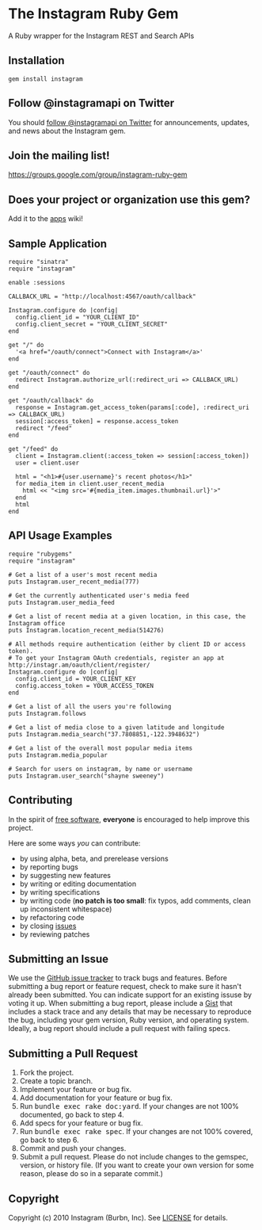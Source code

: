 The Instagram Ruby Gem
====================
A Ruby wrapper for the Instagram REST and Search APIs


Installation
------------
	gem install instagram


Follow @instagramapi on Twitter
----------------------------
You should [follow @instagramapi on Twitter](http://twitter.com/#!/instagramapi) for announcements,
updates, and news about the Instagram gem.


Join the mailing list!
----------------------
<https://groups.google.com/group/instagram-ruby-gem>


Does your project or organization use this gem?
-----------------------------------------------
Add it to the [apps](http://github.com/Instagram/instagram-ruby-gem/wiki/apps) wiki!


Sample Application
------------------
	require "sinatra"
	require "instagram"

	enable :sessions

	CALLBACK_URL = "http://localhost:4567/oauth/callback"

	Instagram.configure do |config|
	  config.client_id = "YOUR_CLIENT_ID"
	  config.client_secret = "YOUR_CLIENT_SECRET"
	end

	get "/" do
	  '<a href="/oauth/connect">Connect with Instagram</a>'
	end

	get "/oauth/connect" do
	  redirect Instagram.authorize_url(:redirect_uri => CALLBACK_URL)
	end

	get "/oauth/callback" do
	  response = Instagram.get_access_token(params[:code], :redirect_uri => CALLBACK_URL)
	  session[:access_token] = response.access_token
	  redirect "/feed"
	end

	get "/feed" do
	  client = Instagram.client(:access_token => session[:access_token])
	  user = client.user

	  html = "<h1>#{user.username}'s recent photos</h1>"
	  for media_item in client.user_recent_media
	    html << "<img src='#{media_item.images.thumbnail.url}'>"
	  end
	  html
	end


API Usage Examples
------------------
    require "rubygems"
    require "instagram"

    # Get a list of a user's most recent media
    puts Instagram.user_recent_media(777)

    # Get the currently authenticated user's media feed
    puts Instagram.user_media_feed

    # Get a list of recent media at a given location, in this case, the Instagram office
    puts Instagram.location_recent_media(514276)

    # All methods require authentication (either by client ID or access token).
	# To get your Instagram OAuth credentials, register an app at http://instagr.am/oauth/client/register/
    Instagram.configure do |config|
      config.client_id = YOUR_CLIENT_KEY
      config.access_token = YOUR_ACCESS_TOKEN
    end

    # Get a list of all the users you're following
    puts Instagram.follows

    # Get a list of media close to a given latitude and longitude
    puts Instagram.media_search("37.7808851,-122.3948632")

	# Get a list of the overall most popular media items
	puts Instagram.media_popular

	# Search for users on instagram, by name or username
	puts Instagram.user_search("shayne sweeney")


Contributing
------------
In the spirit of [free software](http://www.fsf.org/licensing/essays/free-sw.html), **everyone** is encouraged to help improve this project.

Here are some ways *you* can contribute:

* by using alpha, beta, and prerelease versions
* by reporting bugs
* by suggesting new features
* by writing or editing documentation
* by writing specifications
* by writing code (**no patch is too small**: fix typos, add comments, clean up inconsistent whitespace)
* by refactoring code
* by closing [issues](http://github.com/Instagram/instagram-ruby-gem/issues)
* by reviewing patches


Submitting an Issue
-------------------
We use the [GitHub issue tracker](http://github.com/Instagram/instagram-ruby-gem/issues) to track bugs and
features. Before submitting a bug report or feature request, check to make sure it hasn't already
been submitted. You can indicate support for an existing issuse by voting it up. When submitting a
bug report, please include a [Gist](http://gist.github.com/) that includes a stack trace and any
details that may be necessary to reproduce the bug, including your gem version, Ruby version, and
operating system. Ideally, a bug report should include a pull request with failing specs.


Submitting a Pull Request
-------------------------
1. Fork the project.
2. Create a topic branch.
3. Implement your feature or bug fix.
4. Add documentation for your feature or bug fix.
5. Run <tt>bundle exec rake doc:yard</tt>. If your changes are not 100% documented, go back to step 4.
6. Add specs for your feature or bug fix.
7. Run <tt>bundle exec rake spec</tt>. If your changes are not 100% covered, go back to step 6.
8. Commit and push your changes.
9. Submit a pull request. Please do not include changes to the gemspec, version, or history file. (If you want to create your own version for some reason, please do so in a separate commit.)


Copyright
---------
Copyright (c) 2010 Instagram (Burbn, Inc).
See [LICENSE](https://github.com/Instagram/instagram-ruby-gem/blob/master/LICENSE.md) for details.
